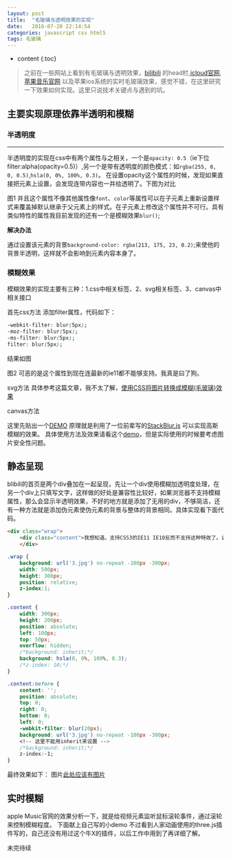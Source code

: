 ```yaml
---
layout: post
title:  "毛玻璃与透明效果的实现"
date:   2016-07-28 22:14:54
categories: javascript css html5
tags: 毛玻璃
---
```


* content
{:toc}
> 之前在一些网站上看到有毛玻璃与透明效果，[bilibili](http://www.bilibili.com/) 的head栏,[icloud官网]( https://www.icloud.com/),[苹果音乐官网](http://www.apple.com/cn/music/) 以及苹果ios系统的实时毛玻璃效果，感觉不错，在这里研究一下效果如何实现。这里只说技术关键点与遇到的坑。




## 主要实现原理依靠半透明和模糊

### 半透明度
***
半透明度的实现在css中有两个属性与之相关，一个是`opacity: 0.5`（ie下位filter:alpha(opacity=0.5)）,另一个是带有透明度的颜色模式：如`rgba(255, 0, 0, 0.5)`,`hsla(0, 0%, 100%, 0.3)`。
在设置opacity这个属性的时候，发现如果直接把元素上设置，会发现连带内容也一并给透明了。下图为对比

图1
并且这个属性不像其他属性像`font`、`color`等属性可以在子元素上重新设置样式来覆盖掉默认继承于父元素上的样式。在子元素上修改这个属性并不可行。具有类似特性的属性我目前发现的还有一个是模糊效果`blur()`;

**解决办法**

通过设置该元素的背景`background-color: rgba(213, 175, 23, 0.2)`;来使他的背景半透明，这样就不会影响到元素内容本身了。

### 模糊效果

模糊效果的实现主要有三种：1.css中相关标签、2、svg相关标签、3、canvas中相关接口

首先css方法
添加filter属性，代码如下：

```css
-webkit-filter: blur(5px);
-moz-filter: blur(5px);
-ms-filter: blur(5px);
filter: blur(5px);
```
结果如图

图2
可恶的是这个属性到现在连最新的ie11都不能够支持。我真是曰了狗。

svg方法
具体参考这篇文章，我不太了解，[使用CSS将图片转换成模糊(毛玻璃)效果]( http://www.zhangxinxu.com/wordpress/2013/11/css-svg-image-blur/)

canvas方法

这里先贴出一个[DEMO](此处应该有链接)
原理就是利用了一位前辈写的[StackBlur.js]( http://www.quasimondo.com/StackBlurForCanvas/StackBlur.js)
可以实现高斯模糊的效果。
具体使用方法及效果请看这个[demo](http://www.quasimondo.com/StackBlurForCanvas/StackBlurDemo.html)，但是实际使用的时候要考虑图片安全性问题。

## 静态呈现

blibili的首页是两个div叠加在一起呈现，先让一个div使用模糊加透明度处理，在另一个div上只填写文字，这样做的好处是兼容性比较好，如果浏览器不支持模糊属性，那么会显示半透明效果，不好的地方就是添加了无用的div，不够简洁，还有一种方法就是添加伪元素使伪元素的背景与整体的背景相同。具体实现看下面代码。

```html
<div class="wrap">
	<div class="content">我想知道。支持CSS3的IE11 IE10反而不支持这种特效了。ie7-9还能支持。我已测试了很久。谷歌，火狐，ie7-9都能实现。实现的效果好坏， 先不谈。至少IMG肯定都能搞定。只有IE10-11就是两个奇葩。filter:blur，svg引用，
	</div>
```

```css
.wrap {
	background: url('3.jpg') no-repeat -100px -300px;
	width: 500px;
	height: 300px;
	position: relative;
	z-index:1;
}

.content {
	width: 300px;
	height: 200px;
	position: absolute;
	left: 100px;
	top: 50px;
	overflow: hidden;
	/*background: inherit;*/
	background: hsla(0, 0%, 100%, 0.3);
	/*z-index: 10;*/
}

.content:before {
	content: '';
	position: absolute;
	top: 0;
	right: 0;
	bottom: 0;
	left: 0;
	-webkit-filter: blur(20px);
	background: url('3.jpg') no-repeat -100px -300px;
	<!-- 这里不能用inherit来设置 -->
	/*background: inherit;*/
	z-index:-1;
}
```

最终效果如下：
图片[此处应该有图片](此处应该有链接)

## 实时模糊

apple Music官网的效果分析一下，就是给视频元素监听鼠标滚轮事件，通过滚轮来控制模糊程度。
下面献上自己写的小demo
不过看到人家动画使用的three.js插件写的，自己还没有用过这个牛X的插件，以后工作中用到了再详细了解。

未完待续
